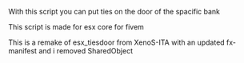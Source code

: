 With this script you can put ties on the door of the spacific bank

This script is made for esx core for fivem

This is a remake of esx_tiesdoor from XenoS-ITA with an updated fx-manifest and i removed SharedObject

